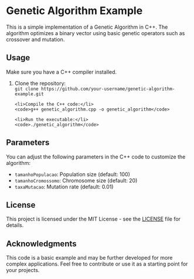 <!DOCTYPE html>
<html lang="en">
<body>

<h1>Genetic Algorithm Example</h1>

<p>This is a simple implementation of a Genetic Algorithm in C++. The algorithm optimizes a binary vector using basic genetic operators such as crossover and mutation.</p>

<h2>Usage</h2>

<p>Make sure you have a C++ compiler installed.</p>

<ol>
    <li>Clone the repository:</li>
    <code>git clone https://github.com/your-username/genetic-algorithm-example.git</code>

    <li>Compile the C++ code:</li>
    <code>g++ genetic_algorithm.cpp -o genetic_algorithm</code>

    <li>Run the executable:</li>
    <code>./genetic_algorithm</code>
</ol>

<h2>Parameters</h2>

<p>You can adjust the following parameters in the C++ code to customize the algorithm:</p>

<ul>
    <li><code>tamanhoPopulacao</code>: Population size (default: 100)</li>
    <li><code>tamanhoCromossomo</code>: Chromosome size (default: 20)</li>
    <li><code>taxaMutacao</code>: Mutation rate (default: 0.01)</li>
</ul>

<h2>License</h2>

<p>This project is licensed under the MIT License - see the <a href="LICENSE">LICENSE</a> file for details.</p>

<h2>Acknowledgments</h2>

<p>This code is a basic example and may be further developed for more complex applications. Feel free to contribute or use it as a starting point for your projects.</p>

</body>
</html>

